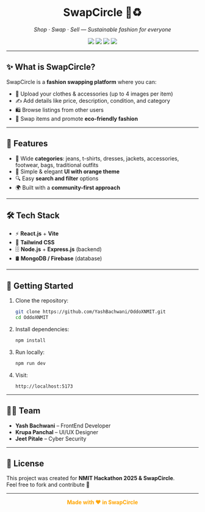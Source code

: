 <h1 align="center">
  <b>SwapCircle</b> 👗♻️
</h1>

<p align="center">
  <i>Shop · Swap · Sell — Sustainable fashion for everyone</i>
</p>

<p align="center">
  <img src="https://img.shields.io/badge/React-orange?style=for-the-badge&logo=react&logoColor=white"/>
  <img src="https://img.shields.io/badge/TailwindCSS-orange?style=for-the-badge&logo=tailwindcss&logoColor=white"/>
  <img src="https://img.shields.io/badge/Node.js-orange?style=for-the-badge&logo=node.js&logoColor=white"/>
  <img src="https://img.shields.io/badge/MongoDB-orange?style=for-the-badge&logo=mongodb&logoColor=white"/>
</p>

---

## ✨ What is SwapCircle?

SwapCircle is a **fashion swapping platform** where you can:
- 📸 Upload your clothes & accessories (up to 4 images per item)  
- ✍️ Add details like price, description, condition, and category  
- 🛍️ Browse listings from other users  
- 🔄 Swap items and promote **eco-friendly fashion**  

---

## 🎨 Features

- 👕 Wide **categories**: jeans, t-shirts, dresses, jackets, accessories, footwear, bags, traditional outfits  
- 🛒 Simple & elegant **UI with orange theme**  
- 🔍 Easy **search and filter** options  
- 🌍 Built with a **community-first approach**  

---

## 🛠 Tech Stack

- ⚡ **React.js** + **Vite**  
- 🎨 **Tailwind CSS**  
- 🗄️ **Node.js** + **Express.js** (backend)  
- 🛢️ **MongoDB / Firebase** (database)  

---

## 🚀 Getting Started

1. Clone the repository:
   ```bash
   git clone https://github.com/YashBachwani/OddoXNMIT.git
   cd OddoXNMIT
   ```

2. Install dependencies:
   ```bash
   npm install
   ```

3. Run locally:
   ```bash
   npm run dev
   ```

4. Visit:
   ```
   http://localhost:5173
   ```

---

## 👨‍💻 Team

- **Yash Bachwani** – FrontEnd Developer  
- **Krupa Panchal** – UI/UX Designer
- **Jeet Pitale** – Cyber Security

---

## 📜 License

This project was created for **NMIT Hackathon 2025 & SwapCircle**.  
Feel free to fork and contribute 🚀

---

<p align="center">
  <b style="color:orange">Made with ❤️ in SwapCircle</b>
</p>
